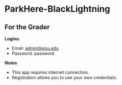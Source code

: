 # ParkHere-BlackLightning

## For the Grader

**Logins:**

* Email: admin@sjsu.edu
* Password: password


**Notes**

* This app requires internet connection.
* Registration allows you to use your own credentials.

